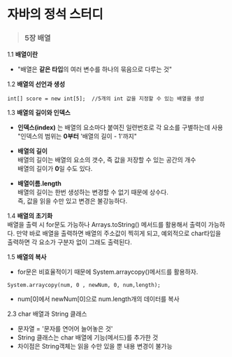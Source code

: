 # 자바의 정석 스터디
> ### 5장 배열
1.1 **배열이란**     
* "배열은 **같은 타입**의 여러 변수를 하나의 묶음으로 다루는 것"

1.2 **배열의 선언과 생성**
```
int[] score = new int[5];  //5개의 int 값을 지정할 수 있는 배열을 생성
```

1.3 **배열의 길이와 인덱스**   
* **인덱스(index)** 는 배열의 요소마다 붙여진 일련번호로 각 요소를 구별하는데 사용   
"인덱스의 범위는 **0부터** '배열의 길이 - 1'까지"

* **배열의 길이**  
배열의 길이는 배열의 요소의 갯수, 즉 값을 저장할 수 있는 공간의 개수   
배열의 길이가 **0**일 수도 있다.

* **배열이름.length**   
배열의 길이는 한번 생성하는 변경할 수 없기 때문에 상수다.   
즉, 값을 읽을 수만 있고 변경은 불강능하다.

1.4 **배열의 초기화**   
배열을 출력 시 for문도 가능하나 Arrays.toString() 메서드를 활용해서 출력이 가능하다.
만약 바로 배열을 출력하면 배열의 주소값이 찍히게 되고, 예외적으로 char타입을 출력하면 각 요소가 구분자
없이 그래도 출력된다.    

1.5 **배열의 복사**   
* for문은 비효율적이기 때문에 System.arraycopy()메서드를 활용하자.
```
System.arraycopy(num, 0 , newNum, 0, num,length);
```
* num[0]에서 newNum[0]으로 num.length개의 데이터를 복사

2.3 char 배열과 String 클래스   
* 문자열 = '문자를 연어어 늘어놓은 것'   
* String 클래스는 char 배열에 기능(메서드)를 추가한 것
* 차이점은 String객체는 읽을 수만 있을 뿐 내용 변경이 불가능







 